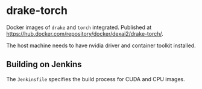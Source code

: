 # drake-torch

Docker images of `drake` and `torch` integrated. Published at https://hub.docker.com/repository/docker/dexai2/drake-torch/.

The host machine needs to have nvidia driver and container toolkit installed.

## Building on Jenkins

The `Jenkinsfile` specifies the build process for CUDA and CPU images. 
